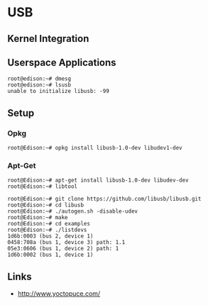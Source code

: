 USB
==

## Kernel Integration


## Userspace Applications

    root@edison:~# dmesg
    root@edison:~# lsusb
    unable to initialize libusb: -99

## Setup
### Opkg

    root@Edison:~# opkg install libusb-1.0-dev libudev1-dev

### Apt-Get

    root@Edison:~# apt-get install libusb-1.0-dev libudev-dev
    root@Edison:~# libtool
    
    root@Edison:~# git clone https://github.com/libusb/libusb.git
    root@Edison:~# cd libusb
    root@Edison:~# ./autogen.sh -disable-udev
    root@Edison:~# make
    root@Edison:~# cd examples
    root@Edison:~# ./listdevs
    1d6b:0003 (bus 2, device 1)
    0458:708a (bus 1, device 3) path: 1.1
    05e3:0606 (bus 1, device 2) path: 1
    1d6b:0002 (bus 1, device 1)

## Links

- http://www.yoctopuce.com/